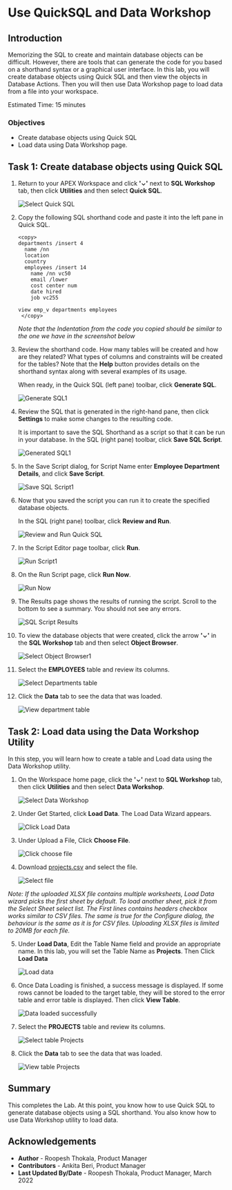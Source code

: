 # Use QuickSQL and Data Workshop

## Introduction

Memorizing the SQL to create and maintain database objects can be difficult. However, there are tools that can generate the code for you based on a shorthand syntax or a graphical user interface. In this lab, you will create database objects using Quick SQL and then view the objects in Database Actions. Then you will then use Data Workshop page to load data from a file into your workspace.

Estimated Time: 15 minutes

### Objectives

- Create database objects using Quick SQL
- Load data using Data Workshop page.

## Task 1: Create database objects using Quick SQL

1. Return to your APEX Workspace and click **'⌄'** next to **SQL Workshop** tab, then click **Utilities** and then select **Quick SQL**.

   ![Select Quick SQL](images/navigate-to-quicksql1.png " ")

2. Copy the following SQL shorthand code and paste it into the left pane in Quick SQL.

    ```
    <copy>
    departments /insert 4
      name /nn
      location
      country
      employees /insert 14
        name /nn vc50
        email /lower
        cost center num
        date hired
        job vc255

    view emp_v departments employees
     </copy>
    ```
    *Note that the Indentation from the code you copied should be similar to the one we have in the screenshot below*

3. Review the shorthand code. How many tables will be created and how are they related? What types of columns and constraints will be created for the tables? Note that the **Help** button provides details on the shorthand syntax along with several examples of its usage.

    When ready, in the Quick SQL (left pane) toolbar, click **Generate SQL**.

   ![Generate SQL1](./images/generate-sql1.png " ")

4. Review the SQL that is generated in the right-hand pane, then click **Settings** to make some changes to the resulting code.

   It is important to save the SQL Shorthand as a script so that it can be run in your database.
   In the SQL (right pane) toolbar, click **Save SQL Script**.  

   ![Generated SQL1](images/generated-sql1.png " ")

5. In the Save Script dialog, for Script Name enter **Employee Department Details**, and click **Save Script**.

    ![Save SQL Script1](images/save-sql-scripts1.png " ")

6. Now that you saved the script you can run it to create the specified database objects.

    In the SQL (right pane) toolbar, click **Review and Run**.

    ![Review and Run Quick SQL](images/review-and-run1.png " ")

7.  In the Script Editor page toolbar, click **Run**.

    ![Run Script1](images/running-scripts1.png " ")

8. On the Run Script page, click **Run Now**.

    ![Run Now](images/run-now1.png " ")

9. The Results page shows the results of running the script. Scroll to the bottom to see a summary. You should not see any errors.

    ![SQL Script Results](images/results.png " ")

10. To view the database objects that were created, click the arrow  **'⌄'** in the **SQL Workshop** tab and then select **Object Browser**.

    ![Select Object Browser1](images/navigate-to-object-browser1.png " ")

11. Select the **EMPLOYEES** table and review its columns.

    ![Select Departments table](images/select-departments-table.png " ")

12. Click the **Data** tab to see the data that was loaded.

    ![View department table](images/view-departments-table-data1.png " ")

## Task 2: Load data using the Data Workshop Utility

In this step, you will learn how to create a table and Load data using the Data Workshop utility.

1. On the Workspace home page, click the **'⌄'** next to **SQL Workshop** tab, then click **Utilities** and then select **Data Workshop**.

   ![Select Data Workshop](images/navigate-to-data-workshop1.png " ")

2. Under Get Started, click **Load Data**. The Load Data Wizard appears.

   ![Click Load Data](images/click-data-load1.png " ")

3. Under Upload a File, Click **Choose File**.

   ![Click choose file](images/choose-file-to-load1.png " ")

4. Download [projects.csv](files/projects.csv) and select the file.

   ![Select file](images/select-appropriate-file1.png " ")

  *Note: If the uploaded XLSX file contains multiple worksheets, Load Data wizard picks the first sheet by default. To load another sheet, pick it from the Select Sheet select list. The First lines contains headers checkbox works similar to CSV files. The same is true for the Configure dialog, the behaviour is the same as it is for CSV files. Uploading XLSX files is limited to 20MB for each file.*

5. Under **Load Data**, Edit the Table Name field and provide an appropriate name. In this lab, you will set the Table Name as **Projects**. Then Click **Load Data**

   ![Load data](images/load-data1.png " ")

6. Once Data Loading is finished, a success message is displayed. If some rows cannot be loaded to the target table, they will be stored to the error table and error table is displayed. Then click **View Table**.

   ![Data loaded successfully](images/data-loaded-successfully.png " ")

7. Select the **PROJECTS** table and review its columns.

    ![Select table Projects](images/navigate-to-table1.png " ")

8. Click the **Data** tab to see the data that was loaded.

    ![View table Projects](images/view-projects-table-data1.png " ")

## Summary
This completes the Lab. At this point, you know how to use Quick SQL to generate database objects using a SQL shorthand. You also know how to use Data Workshop utility to load data.

## Acknowledgements
* **Author** - Roopesh Thokala, Product Manager
* **Contributors** - Ankita Beri, Product Manager
* **Last Updated By/Date** - Roopesh Thokala, Product Manager, March 2022
